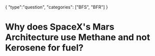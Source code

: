 {
    "type":"question",
    "categories": ["BFS", "BFR"]
}

# Why does SpaceX's Mars Architecture use Methane and not Kerosene for fuel?
